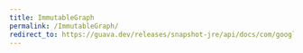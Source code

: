 ```yaml
---
title: ImmutableGraph
permalink: /ImmutableGraph/
redirect_to: https://guava.dev/releases/snapshot-jre/api/docs/com/google/common/graph/ImmutableGraph.html
---
```

